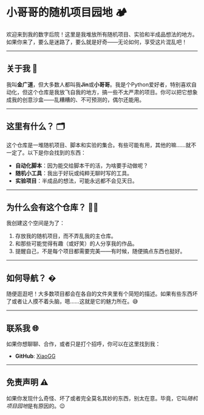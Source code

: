 # 小哥哥的随机项目园地 🏕️

欢迎来到我的数字后院！这里是我堆放所有随机项目、实验和半成品想法的地方。如果你来了，要么是迷路了，要么就是好奇——无论如何，享受这片混乱吧！

---

## 关于我 👋

我叫**金广道**，但大多数人都叫我**Jin**或**小哥哥**。我是个Python爱好者，特别喜欢自动化，但这个仓库是我放飞自我的地方，搞一些不太严肃的项目。你可以把它想象成我的创意沙盒——乱糟糟的、不可预测的，偶尔还能用。

---

## 这里有什么？ 🗂️

这个仓库是一堆随机项目、脚本和实验的集合。有些可能有用，其他的嘛……就不一定了。以下是你会找到的东西：

- **自动化脚本**：因为能交给脚本干的活，为啥要手动做呢？
- **随机小工具**：我出于好玩或纯粹无聊时写的工具。
- **实验项目**：半成品的想法，可能永远都不会见天日。

---

## 为什么会有这个仓库？ 🤷‍♂️

我创建这个空间是为了：
1. 存放我的随机项目，而不弄乱我的主仓库。
2. 和那些可能觉得有趣（或好笑）的人分享我的作品。
3. 提醒自己，不是每个项目都需要完美——有时候，随便搞点东西也挺好。

---

## 如何导航？ �

随便逛逛吧！大多数项目都会在各自的文件夹里有个简短的描述。如果有些东西坏了或者让人摸不着头脑，嗯……这就是它的魅力所在。😅

---

## 联系我 🌐

如果你想聊聊、合作，或者只是打个招呼，你可以在这里找到我：
- **GitHub**: [XiaoGG](https://github.com/breloomxd)

---

## 免责声明 ⚠️

如果你发现什么奇怪、坏了或者完全莫名其妙的东西，别太在意。毕竟，它叫*随机项目园地*是有原因的。😉
